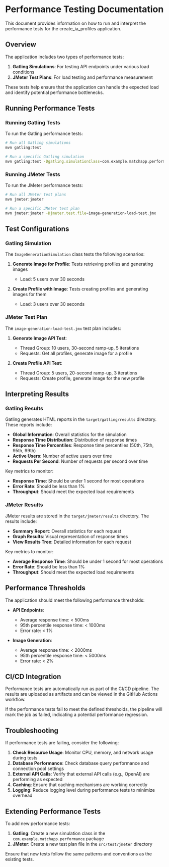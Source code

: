 # Performance Testing Documentation

This document provides information on how to run and interpret the performance tests for the create_ia_profiles application.

## Overview

The application includes two types of performance tests:

1. **Gatling Simulations**: For testing API endpoints under various load conditions
2. **JMeter Test Plans**: For load testing and performance measurement

These tests help ensure that the application can handle the expected load and identify potential performance bottlenecks.

## Running Performance Tests

### Running Gatling Tests

To run the Gatling performance tests:

```bash
# Run all Gatling simulations
mvn gatling:test

# Run a specific Gatling simulation
mvn gatling:test -Dgatling.simulationClass=com.example.matchapp.performance.ImageGenerationSimulation
```

### Running JMeter Tests

To run the JMeter performance tests:

```bash
# Run all JMeter test plans
mvn jmeter:jmeter

# Run a specific JMeter test plan
mvn jmeter:jmeter -Djmeter.test.file=image-generation-load-test.jmx
```

## Test Configurations

### Gatling Simulation

The `ImageGenerationSimulation` class tests the following scenarios:

1. **Generate Image for Profile**: Tests retrieving profiles and generating images
   - Load: 5 users over 30 seconds

2. **Create Profile with Image**: Tests creating profiles and generating images for them
   - Load: 3 users over 30 seconds

### JMeter Test Plan

The `image-generation-load-test.jmx` test plan includes:

1. **Generate Image API Test**:
   - Thread Group: 10 users, 30-second ramp-up, 5 iterations
   - Requests: Get all profiles, generate image for a profile

2. **Create Profile API Test**:
   - Thread Group: 5 users, 20-second ramp-up, 3 iterations
   - Requests: Create profile, generate image for the new profile

## Interpreting Results

### Gatling Results

Gatling generates HTML reports in the `target/gatling/results` directory. These reports include:

- **Global Information**: Overall statistics for the simulation
- **Response Time Distribution**: Distribution of response times
- **Response Time Percentiles**: Response time percentiles (50th, 75th, 95th, 99th)
- **Active Users**: Number of active users over time
- **Requests Per Second**: Number of requests per second over time

Key metrics to monitor:
- **Response Time**: Should be under 1 second for most operations
- **Error Rate**: Should be less than 1%
- **Throughput**: Should meet the expected load requirements

### JMeter Results

JMeter results are stored in the `target/jmeter/results` directory. The results include:

- **Summary Report**: Overall statistics for each request
- **Graph Results**: Visual representation of response times
- **View Results Tree**: Detailed information for each request

Key metrics to monitor:
- **Average Response Time**: Should be under 1 second for most operations
- **Error Rate**: Should be less than 1%
- **Throughput**: Should meet the expected load requirements

## Performance Thresholds

The application should meet the following performance thresholds:

- **API Endpoints**:
  - Average response time: < 500ms
  - 95th percentile response time: < 1000ms
  - Error rate: < 1%

- **Image Generation**:
  - Average response time: < 2000ms
  - 95th percentile response time: < 5000ms
  - Error rate: < 2%

## CI/CD Integration

Performance tests are automatically run as part of the CI/CD pipeline. The results are uploaded as artifacts and can be viewed in the GitHub Actions workflow.

If the performance tests fail to meet the defined thresholds, the pipeline will mark the job as failed, indicating a potential performance regression.

## Troubleshooting

If performance tests are failing, consider the following:

1. **Check Resource Usage**: Monitor CPU, memory, and network usage during tests
2. **Database Performance**: Check database query performance and connection pool settings
3. **External API Calls**: Verify that external API calls (e.g., OpenAI) are performing as expected
4. **Caching**: Ensure that caching mechanisms are working correctly
5. **Logging**: Reduce logging level during performance tests to minimize overhead

## Extending Performance Tests

To add new performance tests:

1. **Gatling**: Create a new simulation class in the `com.example.matchapp.performance` package
2. **JMeter**: Create a new test plan file in the `src/test/jmeter` directory

Ensure that new tests follow the same patterns and conventions as the existing tests.